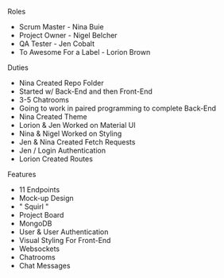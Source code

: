 Roles
- Scrum Master - Nina Buie
- Project Owner - Nigel Belcher
- QA Tester - Jen Cobalt
- To Awesome For a Label - Lorion Brown

Duties
- Nina Created Repo Folder
- Started w/ Back-End and then Front-End
- 3-5 Chatrooms
- Going to work in paired programming to complete Back-End
- Nina Created Theme
- Lorion & Jen Worked on Material UI
- Nina & Nigel Worked on Styling
- Jen & Nina Created Fetch Requests
- Jen / Login Authentication
- Lorion Created Routes

Features
- 11 Endpoints
- Mock-up Design
- " Squirl "
- Project Board
- MongoDB
- User & User Authentication
- Visual Styling For Front-End
- Websockets
- Chatrooms
- Chat Messages
